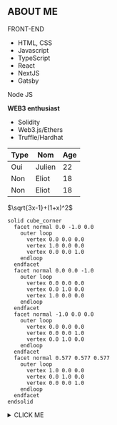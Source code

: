 ## ABOUT ME

FRONT-END
- HTML, CSS
- Javascript
- TypeScript
- React
- NextJS
- Gatsby

Node JS

**WEB3 enthusiast**
- Solidity
- Web3.js/Ethers
- Truffle/Hardhat

|Type|Nom|Age|
|----|---|---|
|Oui|Julien|22|
|Non|Eliot|18|
|Non|Eliot|18|

 $\sqrt{3x-1}+(1+x)^2$

```stl
solid cube_corner
  facet normal 0.0 -1.0 0.0
    outer loop
      vertex 0.0 0.0 0.0
      vertex 1.0 0.0 0.0
      vertex 0.0 0.0 1.0
    endloop
  endfacet
  facet normal 0.0 0.0 -1.0
    outer loop
      vertex 0.0 0.0 0.0
      vertex 0.0 1.0 0.0
      vertex 1.0 0.0 0.0
    endloop
  endfacet
  facet normal -1.0 0.0 0.0
    outer loop
      vertex 0.0 0.0 0.0
      vertex 0.0 0.0 1.0
      vertex 0.0 1.0 0.0
    endloop
  endfacet
  facet normal 0.577 0.577 0.577
    outer loop
      vertex 1.0 0.0 0.0
      vertex 0.0 1.0 0.0
      vertex 0.0 0.0 1.0
    endloop
  endfacet
endsolid
```

<details><summary>CLICK ME</summary>
<p>

#### We can hide anything, even code!

```js
   console.log("it's me")
```

</p>
</details>
